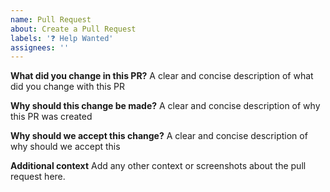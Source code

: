 ```yaml
---
name: Pull Request
about: Create a Pull Request
labels: '❓ Help Wanted'
assignees: ''
---
```


**What did you change in this PR?**
A clear and concise description of what did you change with this PR

**Why should this change be made?**
A clear and concise description of why this PR was created

**Why should we accept this change?**
A clear and concise description of why should we accept this

**Additional context**
Add any other context or screenshots about the pull request here.
